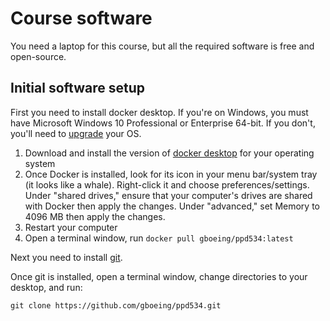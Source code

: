 # Course software

You need a laptop for this course, but all the required software is free and open-source.

## Initial software setup

First you need to install docker desktop. If you're on Windows, you must have Microsoft Windows 10 Professional or Enterprise 64-bit. If you don't, you'll need to [upgrade](https://support.microsoft.com/en-us/help/12384/windows-10-upgrading-home-to-pro) your OS.

  1. Download and install the version of [docker desktop](https://www.docker.com/products/docker-desktop) for your operating system
  2. Once Docker is installed, look for its icon in your menu bar/system tray (it looks like a whale). Right-click it and choose preferences/settings. Under "shared drives," ensure that your computer's drives are shared with Docker then apply the changes. Under "advanced," set Memory to 4096 MB then apply the changes.
  3. Restart your computer
  4. Open a terminal window, run `docker pull gboeing/ppd534:latest`

Next you need to install [git](https://git-scm.com/downloads).

Once git is installed, open a terminal window, change directories to your desktop, and run:

```
git clone https://github.com/gboeing/ppd534.git
```

